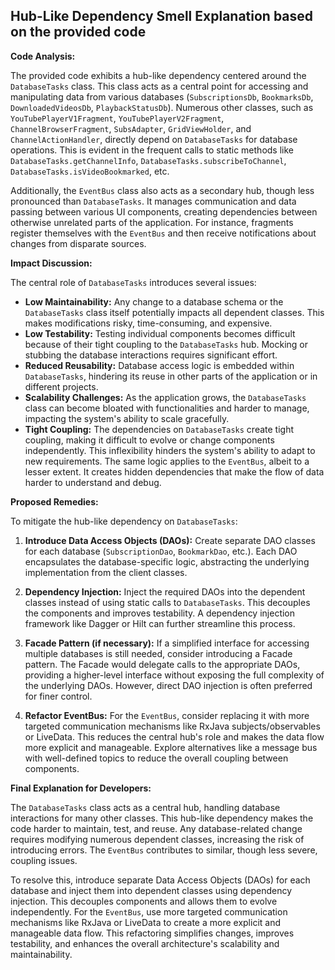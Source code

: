 ## Hub-Like Dependency Smell Explanation based on the provided code

**Code Analysis:**

The provided code exhibits a hub-like dependency centered around the `DatabaseTasks` class. This class acts as a central point for accessing and manipulating data from various databases (`SubscriptionsDb`, `BookmarksDb`, `DownloadedVideosDb`, `PlaybackStatusDb`). Numerous other classes, such as `YouTubePlayerV1Fragment`, `YouTubePlayerV2Fragment`, `ChannelBrowserFragment`, `SubsAdapter`, `GridViewHolder`, and `ChannelActionHandler`, directly depend on `DatabaseTasks` for database operations. This is evident in the frequent calls to static methods like `DatabaseTasks.getChannelInfo`, `DatabaseTasks.subscribeToChannel`, `DatabaseTasks.isVideoBookmarked`, etc.

Additionally, the `EventBus` class also acts as a secondary hub, though less pronounced than `DatabaseTasks`. It manages communication and data passing between various UI components, creating dependencies between otherwise unrelated parts of the application. For instance, fragments register themselves with the `EventBus` and then receive notifications about changes from disparate sources.

**Impact Discussion:**

The central role of `DatabaseTasks` introduces several issues:

-   **Low Maintainability:** Any change to a database schema or the `DatabaseTasks` class itself potentially impacts all dependent classes. This makes modifications risky, time-consuming, and expensive.
-   **Low Testability:** Testing individual components becomes difficult because of their tight coupling to the `DatabaseTasks` hub. Mocking or stubbing the database interactions requires significant effort.
-   **Reduced Reusability:** Database access logic is embedded within `DatabaseTasks`, hindering its reuse in other parts of the application or in different projects.
-   **Scalability Challenges:** As the application grows, the `DatabaseTasks` class can become bloated with functionalities and harder to manage, impacting the system's ability to scale gracefully.
-   **Tight Coupling:** The dependencies on `DatabaseTasks` create tight coupling, making it difficult to evolve or change components independently. This inflexibility hinders the system's ability to adapt to new requirements. The same logic applies to the `EventBus`, albeit to a lesser extent. It creates hidden dependencies that make the flow of data harder to understand and debug.

**Proposed Remedies:**

To mitigate the hub-like dependency on `DatabaseTasks`:

1. **Introduce Data Access Objects (DAOs):** Create separate DAO classes for each database (`SubscriptionDao`, `BookmarkDao`, etc.). Each DAO encapsulates the database-specific logic, abstracting the underlying implementation from the client classes.

2. **Dependency Injection:** Inject the required DAOs into the dependent classes instead of using static calls to `DatabaseTasks`. This decouples the components and improves testability. A dependency injection framework like Dagger or Hilt can further streamline this process.

3. **Facade Pattern (if necessary):** If a simplified interface for accessing multiple databases is still needed, consider introducing a Facade pattern. The Facade would delegate calls to the appropriate DAOs, providing a higher-level interface without exposing the full complexity of the underlying DAOs. However, direct DAO injection is often preferred for finer control.

4. **Refactor EventBus:** For the `EventBus`, consider replacing it with more targeted communication mechanisms like RxJava subjects/observables or LiveData. This reduces the central hub's role and makes the data flow more explicit and manageable. Explore alternatives like a message bus with well-defined topics to reduce the overall coupling between components.

**Final Explanation for Developers:**

The `DatabaseTasks` class acts as a central hub, handling database interactions for many other classes. This hub-like dependency makes the code harder to maintain, test, and reuse. Any database-related change requires modifying numerous dependent classes, increasing the risk of introducing errors. The `EventBus` contributes to similar, though less severe, coupling issues.

To resolve this, introduce separate Data Access Objects (DAOs) for each database and inject them into dependent classes using dependency injection. This decouples components and allows them to evolve independently. For the `EventBus`, use more targeted communication mechanisms like RxJava or LiveData to create a more explicit and manageable data flow. This refactoring simplifies changes, improves testability, and enhances the overall architecture's scalability and maintainability.
